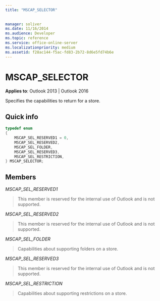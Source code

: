 ```yaml
---
title: "MSCAP_SELECTOR"
 
 
manager: soliver
ms.date: 11/16/2014
ms.audience: Developer
ms.topic: reference
ms.service: office-online-server
ms.localizationpriority: medium
ms.assetid: f28ac144-f5ac-fd83-2b72-8d6e5fd74b6e
---
```


# MSCAP_SELECTOR

  
  
**Applies to**: Outlook 2013 | Outlook 2016 
  
Specifies the capabilities to return for a store.
  
## Quick info

```cpp
typedef enum 
{ 
    MSCAP_SEL_RESERVED1 = 0, 
    MSCAP_SEL_RESERVED2, 
    MSCAP_SEL_FOLDER, 
    MSCAP_SEL_RESERVED3, 
    MSCAP_SEL_RESTRICTION, 
} MSCAP_SELECTOR;
```

## Members

 *MSCAP_SEL_RESERVED1* 
  
> This member is reserved for the internal use of Outlook and is not supported. 
    
 *MSCAP_SEL_RESERVED2* 
  
> This member is reserved for the internal use of Outlook and is not supported. 
    
 *MSCAP_SEL_FOLDER* 
  
> Capabilities about supporting folders on a store.
    
 *MSCAP_SEL_RESERVED3* 
  
> This member is reserved for the internal use of Outlook and is not supported. 
    
 *MSCAP_SEL_RESTRICTION* 
  
> Capabilities about supporting restrictions on a store.
    

